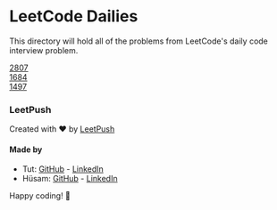 # LeetCode Dailies

This directory will hold all of the problems from LeetCode's daily code interview problem.

[2807](2807/thoughts.md)  
[1684](1684/thoughts.md)  
[1497](1497/thoughts.md)  

### LeetPush

Created with :heart: by [LeetPush](https://github.com/husamahmud/LeetPush)

 #### Made by 
 - Tut: [GitHub](https://github.com/TutTrue) - [LinkedIn](https://www.linkedin.com/in/mahmoud-hamdy-8b6825245/)
 - Hüsam: [GitHub](https://github.com/husamahmud) - [LinkedIn](https://www.linkedin.com/in/husamahmud/)

 Happy coding! 🚀